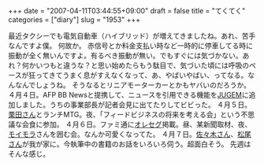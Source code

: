 +++
date = "2007-04-11T03:44:55+09:00"
draft = false
title = "てくてく"
categories = ["diary"]
slug = "1953"
+++

最近タクシーでも電気自動車（ハイブリッド）が増えてきましたね。あれ、苦手なんですよ僕。
何故か。
赤信号とか料金支払い時など一時的に停車してる時に振動が全く無いんですよ。有るべき振動が無い。でもすぐには気づかない。あれ？何かいつもと違うな？と思い始めたらもう駄目で、気づいた頃には呼吸のペースが狂ってきてうまく息がすえなくなって、あ、やばいやばい、ってなる。なんなんでしょうね。
そうなるとリニアモーターカーとかもヤバいのだろうか。
４月４日。AFP BB Newsと提携して、ニュースを引用できる機能を<a href="http://jugem.jp" target="_blank">JUGEM</a>に追加しました。うちの事業部長が記者会見に出てたりしてビビった。
４月５日。<a href="http://www.cbc-net.com/" target="_blank">栗田さん</a>とランチMTG。夜、「フィードビジネスの将来を考える会」という不思議な会食に参加。
４月６日。ファミ通に<a href="http://oreseg.com" target="_blank">オレセグ</a>掲載。昼、某新聞取材、夜、<a href="http://vgzh.dtdns.net/mt/" target="_blank">モイモラ</a>さんを囲む会。なんか可愛くなってた。
４月７日。<a href="http://www.amazon.co.jp/%E3%82%B0%E3%83%BC%E3%82%B0%E3%83%AB%E2%80%95Google-%E6%97%A2%E5%AD%98%E3%81%AE%E3%83%93%E3%82%B8%E3%83%8D%E3%82%B9%E3%82%92%E7%A0%B4%E5%A3%8A%E3%81%99%E3%82%8B-%E6%96%87%E6%98%A5%E6%96%B0%E6%9B%B8-501-%E4%BD%90%E3%80%85%E6%9C%A8/dp/4166605011" target="_blank">佐々木さん</a>、<a href="http://www.taikomatsuo.com/" target="_blank">松尾さん</a>が我が家に。今執筆中の書籍のお話をいろいろ伺う。超面白そう。
先週はそんな感じ。
